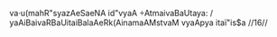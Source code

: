 va·u(mahR"syazAeSaeNA id"vyaA ÷AtmaivaBaUtaya: /
yaAiBaivaRBaUitaiBalaAeRk(AinamaAMstvaM vyaApya itaï"is$a //16//